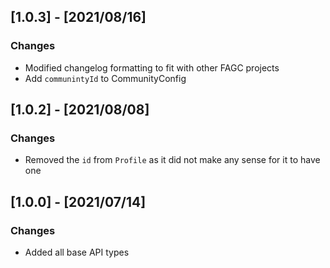 ## [1.0.3] - [2021/08/16]
### Changes
- Modified changelog formatting to fit with other FAGC projects
- Add `communintyId` to CommunityConfig

## [1.0.2] - [2021/08/08]
### Changes
- Removed the `id` from `Profile` as it did not make any sense for it to have one

## [1.0.0] - [2021/07/14]
### Changes
- Added all base API types